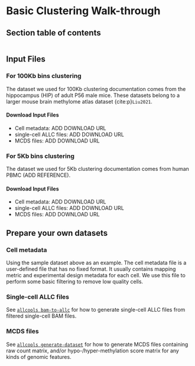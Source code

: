 # Basic Clustering Walk-through

## Section table of contents

```{tableofcontents}

```

## Input Files

### For 100Kb bins clustering

The dataset we used for 100Kb clustering documentation comes from the hippocampus (HIP) of adult P56 male mice. These datasets belong to a larger mouse brain methylome atlas dataset {cite:p}`Liu2021`.

#### Download Input Files

- Cell metadata: ADD DOWNLOAD URL
- single-cell ALLC files: ADD DOWNLOAD URL
- MCDS files: ADD DOWNLOAD URL

### For 5Kb bins clustering

The dataset we used for 5Kb clustering documentation comes from human PBMC (ADD REFERENCE).

#### Download Input Files

- Cell metadata: ADD DOWNLOAD URL
- single-cell ALLC files: ADD DOWNLOAD URL
- MCDS files: ADD DOWNLOAD URL

## Prepare your own datasets

### Cell metadata

Using the sample dataset above as an example. The cell metadata file is a user-defined file that has no fixed format.
It usually contains mapping metric and experimental design metadata for each cell.
We use this file to perform some basic filtering to remove low quality cells.

### Single-cell ALLC files

See [`allcools bam-to-allc`](../../command_line/allcools_allc.ipynb) for how to generate single-cell ALLC files
from filtered single-cell BAM files.

### MCDS files

See [`allcools generate-dataset`](../../command_line/allcools_dataset.ipynb) for how to generate MCDS files containing raw count matrix, and/or hypo-/hyper-methylation score matrix for any kinds of genomic features.
